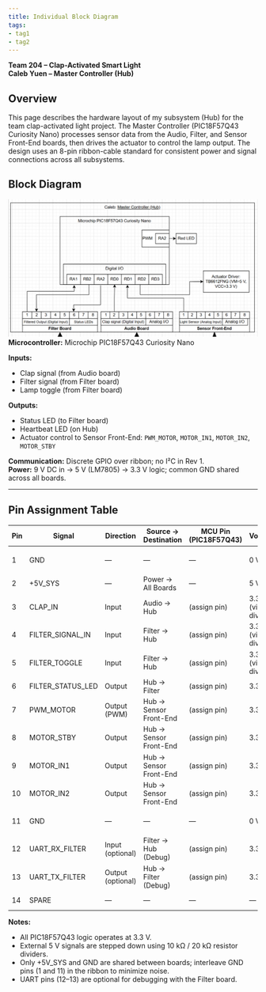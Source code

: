 ```yaml
---
title: Individual Block Diagram
tags:
- tag1
- tag2
---
```


**Team 204 – Clap-Activated Smart Light**  
**Caleb Yuen – Master Controller (Hub)**  


## Overview
This page describes the hardware layout of my subsystem (Hub) for the team clap-activated light project. The Master Controller (PIC18F57Q43 Curiosity Nano) processes sensor data from the Audio, Filter, and Sensor Front-End boards, then drives the actuator to control the lamp output. The design uses an 8-pin ribbon-cable standard for consistent power and signal connections across all subsystems.


## Block Diagram 
![Caleb Yuen: Master Controller (Hub) ](HubController.png)
**Microcontroller:** Microchip PIC18F57Q43 Curiosity Nano  

**Inputs:**
- Clap signal (from Audio board)
- Filter signal (from Filter board)
- Lamp toggle (from Filter board)

**Outputs:**
- Status LED (to Filter board)
- Heartbeat LED (on Hub)
- Actuator control to Sensor Front-End: `PWM_MOTOR`, `MOTOR_IN1`, `MOTOR_IN2`, `MOTOR_STBY`

**Communication:** Discrete GPIO over ribbon; no I²C in Rev 1.  
**Power:** 9 V DC in → 5 V (LM7805) → 3.3 V logic; common GND shared across all boards.

---

## Pin Assignment Table
| Pin | Signal              | Direction        | Source → Destination   | MCU Pin (PIC18F57Q43) | Voltage                | Notes                                   |
|-----|---------------------|------------------|------------------------|------------------------|------------------------|-----------------------------------------|
| 1   | GND                 | —                | —                      | —                      | 0 V                    | Common ground across all subsystems     |
| 2   | +5V_SYS             | —                | Power → All Boards     | —                      | 5 V                    | Regulated output from LM7805            |
| 3   | CLAP_IN             | Input            | Audio → Hub            | (assign pin)           | 3.3 V (via divider)    | Clap detection digital signal           |
| 4   | FILTER_SIGNAL_IN    | Input            | Filter → Hub           | (assign pin)           | 3.3 V (via divider)    | Filtered/threshold logic                |
| 5   | FILTER_TOGGLE       | Input            | Filter → Hub           | (assign pin)           | 3.3 V (via divider)    | Lamp toggle control                     |
| 6   | FILTER_STATUS_LED   | Output           | Hub → Filter           | (assign pin)           | 3.3 V                  | Status indicator LED                    |
| 7   | PWM_MOTOR           | Output (PWM)     | Hub → Sensor Front-End | (assign pin)           | 3.3 V                  | Dimming / speed control                 |
| 8   | MOTOR_STBY          | Output           | Hub → Sensor Front-End | (assign pin)           | 3.3 V                  | Enables actuator driver                 |
| 9   | MOTOR_IN1           | Output           | Hub → Sensor Front-End | (assign pin)           | 3.3 V                  | Direction control A                     |
| 10  | MOTOR_IN2           | Output           | Hub → Sensor Front-End | (assign pin)           | 3.3 V                  | Direction control B                     |
| 11  | GND                 | —                | —                      | —                      | 0 V                    | Interleaved ground for noise reduction  |
| 12  | UART_RX_FILTER      | Input (optional) | Filter → Hub (Debug)   | (assign pin)           | 3.3 V                  | Serial receive for Filter board         |
| 13  | UART_TX_FILTER      | Output (optional)| Hub → Filter (Debug)   | (assign pin)           | 3.3 V                  | Serial transmit to Filter board         |
| 14  | SPARE               | —                | —                      | —                      | —                      | Reserved for future use                 |

**Notes:**
- All PIC18F57Q43 logic operates at 3.3 V.  
- External 5 V signals are stepped down using 10 kΩ / 20 kΩ resistor dividers.  
- Only +5V_SYS and GND are shared between boards; interleave GND pins (1 and 11) in the ribbon to minimize noise.  
- UART pins (12–13) are optional for debugging with the Filter board.